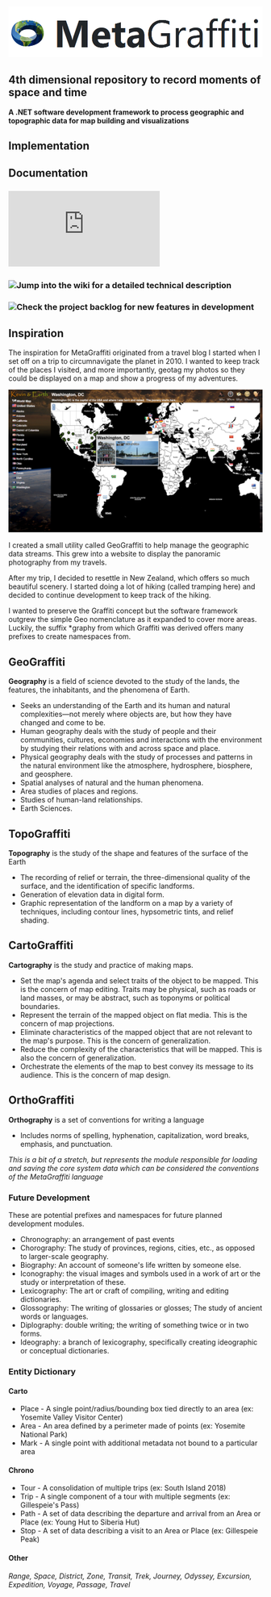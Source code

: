 ![MetaGraffiti](https://raw.githubusercontent.com/DesignedSimplicity/MetaGraffiti/master/Documentation/MetaGraffiti.png)

## 4th dimensional repository to record moments of space and time

**A .NET software development framework to process geographic and topographic data for map building and visualizations**

## Implementation

## Documentation

### ![Read an overview of the Administration Portal](https://github.com/DesignedSimplicity/MetaGraffiti/blob/master/Documentation/Admin/README.md)
### ![Jump into the wiki for a detailed technical description](https://github.com/DesignedSimplicity/MetaGraffiti/wiki)
### ![Check the project backlog for new features in development](https://github.com/DesignedSimplicity/MetaGraffiti/projects/2)

## Inspiration

The inspiration for MetaGraffiti originated from a travel blog I started when I set off on a trip to circumnavigate the planet in 2010.  I wanted to keep track of the places I visited, and more importantly, geotag my photos so they could be displayed on a map and show a progress of my adventures.

![KevinAndEarth.com Circa 2010](https://raw.githubusercontent.com/DesignedSimplicity/MetaGraffiti/master/Documentation/KevinAndEarth-2010.png)

I created a small utility called GeoGraffiti to help manage the geographic data streams.  This grew into a website to display the panoramic photography from my travels.

After my trip, I decided to resettle in New Zealand, which offers so much beautiful scenery.  I started doing a lot of hiking (called tramping here) and decided to continue development to keep track of the hiking.

I wanted to preserve the Graffiti concept but the software framework outgrew the simple Geo nomenclature as it expanded to cover more areas.  Luckily, the suffix *graphy from which Graffiti was derived offers many prefixes to create namespaces from.

## GeoGraffiti
**Geography** is a field of science devoted to the study of the lands, the features, the inhabitants, and the phenomena of Earth.
* Seeks an understanding of the Earth and its human and natural complexities—not merely where objects are, but how they have changed and come to be.
* Human geography deals with the study of people and their communities, cultures, economies and interactions with the environment by studying their relations with and across space and place.
* Physical geography deals with the study of processes and patterns in the natural environment like the atmosphere, hydrosphere, biosphere, and geosphere.
* Spatial analyses of natural and the human phenomena.
* Area studies of places and regions.
* Studies of human-land relationships.
* Earth Sciences.

## TopoGraffiti
**Topography** is the study of the shape and features of the surface of the Earth
* The recording of relief or terrain, the three-dimensional quality of the surface, and the identification of specific landforms. 
* Generation of elevation data in digital form. 
* Graphic representation of the landform on a map by a variety of techniques, including contour lines, hypsometric tints, and relief shading.

## CartoGraffiti
**Cartography** is the study and practice of making maps. 
* Set the map's agenda and select traits of the object to be mapped. This is the concern of map editing. Traits may be physical, such as roads or land masses, or may be abstract, such as toponyms or political boundaries.
* Represent the terrain of the mapped object on flat media. This is the concern of map projections.
* Eliminate characteristics of the mapped object that are not relevant to the map's purpose. This is the concern of generalization.
* Reduce the complexity of the characteristics that will be mapped. This is also the concern of generalization.
* Orchestrate the elements of the map to best convey its message to its audience. This is the concern of map design.

## OrthoGraffiti
**Orthography** is a set of conventions for writing a language
* Includes norms of spelling, hyphenation, capitalization, word breaks, emphasis, and punctuation.

_This is a bit of a stretch, but represents the module responsible for loading and saving the core system data which can be considered the conventions of the MetaGraffiti language_

### Future Development

These are potential prefixes and namespaces for future planned development modules.

* Chronography: an arrangement of past events
* Chorography: The study of provinces, regions, cities, etc., as opposed to larger-scale geography.
* Biography: An account of someone's life written by someone else.
* Iconography: the visual images and symbols used in a work of art or the study or interpretation of these.
* Lexicography: The art or craft of compiling, writing and editing dictionaries.
* Glossography: The writing of glossaries or glosses; The study of ancient words or languages.
* Diplography: double writing; the writing of something twice or in two forms.
* Ideography: a branch of lexicography, specifically creating ideographic or conceptual dictionaries.

### Entity Dictionary

#### Carto

* Place - A single point/radius/bounding box tied directly to an area (ex: Yosemite Valley Visitor Center)
* Area - An area defined by a perimeter made of points (ex: Yosemite National Park)
* Mark - A single point with additional metadata not bound to a particular area

#### Chrono

* Tour - A consolidation of multiple trips (ex: South Island 2018)
* Trip - A single component of a tour with multiple segments (ex: Gillespeie's Pass)
* Path - A set of data describing the departure and arrival from an Area or Place (ex: Young Hut to Siberia Hut)
* Stop - A set of data describing a visit to an Area or Place (ex: Gillespeie Peak)

#### Other
_Range, Space, District, Zone, Transit, Trek, Journey, Odyssey, Excursion, Expedition, Voyage, Passage, Travel_

